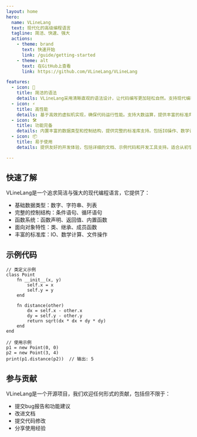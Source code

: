 ```yaml
---
layout: home
hero:
  name: VLineLang
  text: 现代化的高级编程语言
  tagline: 简洁、快速、强大
  actions:
    - theme: brand
      text: 快速开始
      link: /guide/getting-started
    - theme: alt
      text: 在GitHub上查看
      link: https://github.com/VLineLang/VLineLang

features:
  - icon: 🚀
    title: 简洁的语法
    details: VLineLang采用清晰直观的语法设计，让代码编写更加轻松自然。支持现代编程特性，包括类型系统、面向对象和函数式编程范式。
  - icon: ⚡
    title: 高性能
    details: 基于高效的虚拟机实现，确保代码运行性能。支持大数运算，提供丰富的标准库函数。
  - icon: 🛠️
    title: 功能完备
    details: 内置丰富的数据类型和控制结构，提供完整的标准库支持。包括IO操作、数学计算、文件处理等常用功能。
  - icon: 📦
    title: 易于使用
    details: 提供友好的开发体验，包括详细的文档、示例代码和开发工具支持。适合从初学者到专业开发者的各类用户。

---
```


## 快速了解

VLineLang是一个追求简洁与强大的现代编程语言，它提供了：

- 基础数据类型：数字、字符串、列表
- 完整的控制结构：条件语句、循环语句
- 函数系统：函数声明、返回值、内置函数
- 面向对象特性：类、继承、成员函数
- 丰富的标准库：IO、数学计算、文件操作

## 示例代码

```vline
// 类定义示例
class Point
    fn __init__(x, y)
        self.x = x
        self.y = y
    end
    
    fn distance(other)
        dx = self.x - other.x
        dy = self.y - other.y
        return sqrt(dx * dx + dy * dy)
    end
end

// 使用示例
p1 = new Point(0, 0)
p2 = new Point(3, 4)
print(p1.distance(p2))  // 输出: 5
```

## 参与贡献

VLineLang是一个开源项目，我们欢迎任何形式的贡献，包括但不限于：

- 提交bug报告和功能建议
- 改进文档
- 提交代码修改
- 分享使用经验
